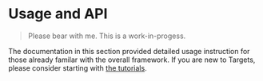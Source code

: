 # Usage and API

> Please bear with me. This is a work-in-progess.

The documentation in this section provided detailed usage instruction for those already familar with the overall framework. If you are new to Targets, please consider starting with [the tutorials](../learn/README.md).
